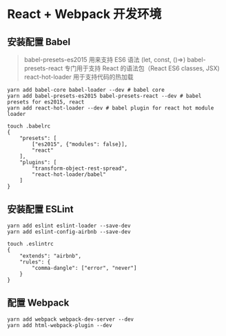 # React + Webpack 开发环境


## 安装配置 Babel


> babel-presets-es2015 用来支持 ES6 语法 (let, const, ()=>)
> babel-presets-react 专门用于支持 React 的语法包（React ES6 classes, JSX)
> react-hot-loader 用于支持代码的热加载


	yarn add babel-core babel-loader --dev # babel core
	yarn add babel-presets-es2015 babel-presets-react --dev # babel presets for es2015, react
	yarn add react-hot-loader --dev # babel plugin for react hot module loader

	touch .babelrc
	{
    	"presets": [
    		["es2015", {"modules": false}],
    		"react"
    	],
    	"plugins": [
    		"transform-object-rest-spread",
    		"react-hot-loader/babel"
    	]
	}


## 安装配置 ESLint

	yarn add eslint eslint-loader --save-dev
	yarn add eslint-config-airbnb --save-dev

	touch .eslintrc
	{
		"extends": "airbnb",
		"rules": {
			"comma-dangle": ["error", "never"]
		}
	}


## 配置 Webpack

	yarn add webpack webpack-dev-server --dev
	yarn add html-webpack-plugin --dev


